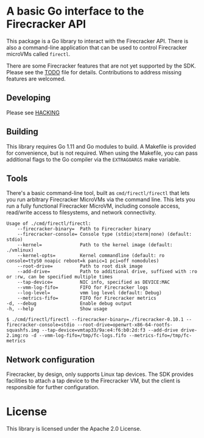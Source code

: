 A basic Go interface to the Firecracker API
====

This package is a Go library to interact with the Firecracker API.  There is
also a command-line application that can be used to control Firecracker microVMs
called `firectl`.

There are some Firecracker features that are not yet supported by the
SDK. Please see the [TODO](TODO.md) file for details. Contributions to
address missing features are welcomed.

Developing
---

Please see [HACKING](HACKING.md)

Building
---

This library requires Go 1.11 and Go modules to build.  A Makefile is provided
for convenience, but is not required.  When using the Makefile, you can pass
additional flags to the Go compiler via the `EXTRAGOARGS` make variable.

Tools
---

There's a basic command-line tool, built as `cmd/firectl/firectl` that lets you
run arbitrary Firecracker MicroVMs via the command line. This lets you run a
fully functional Firecracker MicroVM, including console access, read/write
access to filesystems, and network connectivity.

```
Usage of ./cmd/firectl/firectl:
    --firecracker-binary=  Path to Firecracker binary
    --firecracker-console= Console type (stdio|xterm|none) (default: stdio)
    --kernel=              Path to the kernel image (default: ./vmlinux)
    --kernel-opts=         Kernel commandline (default: ro console=ttyS0 noapic reboot=k panic=1 pci=off nomodules)
    --root-drive=          Path to root disk image
    --add-drive=           Path to additional drive, suffixed with :ro or :rw, can be specified multiple times
    --tap-device=          NIC info, specified as DEVICE:MAC
    --vmm-log-fifo=        FIFO for Firecracker logs
    --log-level=           vmm log level (default: Debug)
    --metrics-fifo=        FIFO for Firecracker metrics
-d, --debug                Enable debug output
-h, --help                 Show usage
```

`$ ./cmd/firectl/firectl --firecracker-binary=./firecracker-0.10.1 --firecracker-console=stdio --root-drive=openwrt-x86-64-rootfs-squashfs.img --tap-device=vmtap33/9a:e4:f6:b0:2d:f3 --add-drive drive-2.img:ro -d --vmm-log-fifo=/tmp/fc-logs.fifo --metrics-fifo=/tmp/fc-metrics`

Network configuration
---

Firecracker, by design, only supports Linux tap devices. The SDK
provides facilities to attach a tap device to the Firecracker VM, but
the client is responsible for further configuration.

License
====

This library is licensed under the Apache 2.0 License. 
